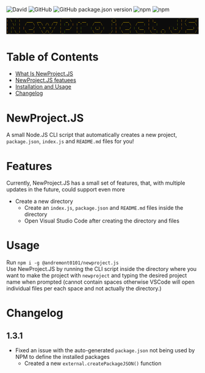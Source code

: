 ![David](https://img.shields.io/david/Link-Byte/newprojectjs?label=Dependencies&logo=node-deps)
![GitHub](https://img.shields.io/github/license/Link-Byte/newprojectjs?label=License&logo=node-license)
![GitHub package.json version](https://img.shields.io/github/package-json/v/Link-Byte/newprojectjs?label=Version&logo=project-ver)
![npm](https://img.shields.io/npm/v/node?label=Node.JS&logo=nodejs-ver)
![npm](https://img.shields.io/npm/v/npm?label=NPM&logo=npm-ver)

![newprojectjs](./newprojectjs.png)

# Table of Contents

- [What Is NewProject.JS](#newproject.js)
- [NewProject.JS featuees](#features)
- [Installation and Usage](#usage)
- [Changelog](#changelog)


# NewProject.JS

A small Node.JS CLI script that automatically creates a new project, `package.json`, `index.js` and `README.md` files for you!

# Features

Currently, NewProject.JS has a small set of features, that, with multiple updates in the future, could support even more
- Create a new directory
    - Create an `index.js`, `package.json` and `README.md` files inside the directory
    - Open Visual Studio Code after creating the directory and files

# Usage

Run `npm i -g @andremont0101/newproject.js`\
Use NewProject.JS by running the CLI script inside the directory where you want to make the project with `newproject` and typing the desired project name when prompted (cannot contain spaces otherwise VSCode will open individual files per each space and not actually the directory.)

# Changelog

## 1.3.1
- Fixed an issue with the auto-generated `package.json` not being used by NPM to define the installed packages
    - Created a new `external.createPackageJSON()` function